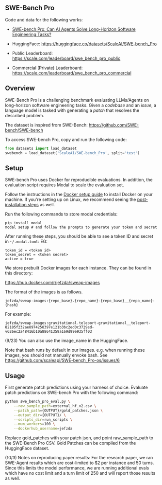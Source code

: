 ## SWE-Bench Pro

Code and data for the following works:
* <a href="https://static.scale.com/uploads/654197dc94d34f66c0f5184e/SWEAP_Eval_Scale%20(9).pdf">SWE-bench Pro: Can AI Agents Solve Long-Horizon Software Engineering Tasks?</a>

* HuggingFace: <a href="https://huggingface.co/datasets/ScaleAI/SWE-bench_Pro">https://huggingface.co/datasets/ScaleAI/SWE-bench_Pro</a>

* Public Leaderboard: <a href="https://scale.com/leaderboard/swe_bench_pro_public">https://scale.com/leaderboard/swe_bench_pro_public</a>

* Commercial (Private) Leaderboard: <a href="https://scale.com/leaderboard/swe_bench_pro_commercial">https://scale.com/leaderboard/swe_bench_pro_commercial</a>

## Overview
SWE-Bench Pro is a challenging benchmark evaluating LLMs/Agents on long-horizon software engineering tasks.
Given a *codebase* and an *issue*, a language model is tasked with generating a *patch* that resolves the described problem.

The dataset is inspired from SWE-Bench: https://github.com/SWE-bench/SWE-bench

To access SWE-bench Pro, copy and run the following code:
```python
from datasets import load_dataset
swebench = load_dataset('ScaleAI/SWE-bench_Pro', split='test')
```

## Setup
SWE-bench Pro uses Docker for reproducible evaluations.
In addition, the evaluation script requires Modal to scale the evaluation set.

Follow the instructions in the [Docker setup guide](https://docs.docker.com/engine/install/) to install Docker on your machine.
If you're setting up on Linux, we recommend seeing the [post-installation steps](https://docs.docker.com/engine/install/linux-postinstall/) as well.

Run the following commands to store modal credentials:
```
pip install modal
modal setup # and follow the prompts to generate your token and secret
```

After running these steps, you should be able to see a token ID and secret in  `~/.modal.toml`:
EG:
```
token_id = <token id>
token_secret = <token secret>
active = true
```

We store prebuilt Docker images for each instance. They can be found in this directory:

https://hub.docker.com/r/jefzda/sweap-images

The format of the images is as follows.

`jefzda/sweap-images:{repo_base}.{repo_name}-{repo_base}__{repo_name}-{hash}`

For example:

`jefzda/sweap-images:gravitational.teleport-gravitational__teleport-82185f232ae8974258397e121b3bc2ed0c3729ed-v626ec2a48416b10a88641359a169d99e935ff03`

(9/23) You can also use the image_name in the HuggingFace.

Note that bash runs by default in our images. e.g. when running these images, you should not manually envoke bash. See https://github.com/scaleapi/SWE-bench_Pro-os/issues/6

## Usage
First generate patch predictions using your harness of choice.
Evaluate patch predictions on SWE-bench Pro with the following command:

```bash
python swe_bench_pro_eval.py \
    --raw_sample_path=external_hf_v2.csv \
    --patch_path={OUTPUT}/gold_patches.json \
    --output_dir={OUTPUT}/ \
    --scripts_dir=run_scripts \
    --num_workers=100 \
    --dockerhub_username=jefzda
```

Replace gold_patches with your patch json, and point raw_sample_path to the SWE-Bench Pro CSV.
Gold Patches can be compiled from the HuggingFace dataset.

(10/3) Notes on reproducing paper results:
For the research paper, we ran SWE-Agent results which are cost-limited to $2 per instance and 50 turns. Since this limits the model performance, we are running additional evals which have no cost limit and a turn limit of 250 and will report those results as well.
